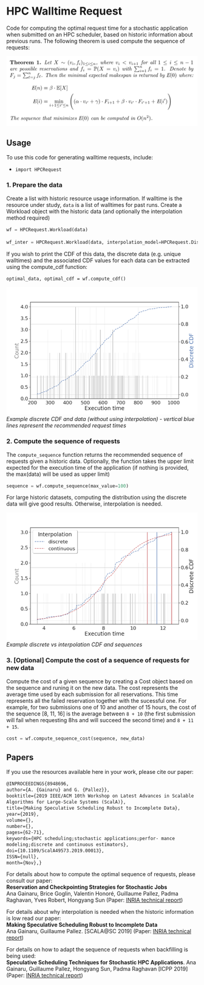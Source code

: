 # HPC Walltime Request

Code for computing the optimal request time for a stochastic application when submitted on an HPC scheduler, based on historic information about previous runs. The following theorem is used compute the sequence of requests: 

![Optimal sequence](https://github.com/anagainaru/HPCWalltime/blob/master/docs/progdyn.png)

## Usage

To use this code for generating walltime requests, include:
- `import HPCRequest`

### 1. Prepare the data

Create a list with historic resource usage information. If walltime is the resource under study, `data` is a list of walltimes for past runs. Create a Workload object with the historic data (and optionally the interpolation method required)

```python
wf = HPCRequest.Workload(data)

wf_inter = HPCRequest.Workload(data, interpolation_model=HPCRequest.DistInterpolation)
```

If you wish to print the CDF of this data, the discrete data (e.g. unique walltimes) and the associated CDF values for each data can be extracted using the compute_cdf function:

```python3
optimal_data, optimal_cdf = wf.compute_cdf()
```

![Example CDF](./docs/discrete_cdf.png)
*Example discrete CDF and data (without using interpolation) - vertical blue lines represent the recommended request times*

### 2. Compute the sequence of requests

The `compute_sequence` function returns the recommended sequence of requests given a historic data. Optionally, the function takes the upper limit expected for the execution time of the application (if nothing is provided, the max(data) will be used as upper limit)

```python
sequence = wf.compute_sequence(max_value=100)
```
For large historic datasets, computing the distribution using the discrete data will give good results. Otherwise, interpolation is needed. 

![Example sequence](./docs/sequence.png)
*Example discrete vs interpolation CDF and sequences*


### 3. [Optional] Compute the cost of a sequence of requests for new data

Compute the cost of a given sequence by creating a Cost object based on the sequence and runing it on the new data. The cost represents the average time used by each submission for all reservations. This time represents all the failed reservation together with the sucessful one. For example, for two submissions one of 10 and another of 15 hours, the cost of the sequence [8, 11, 16] is the average between `8 + 10` (the first submission will fail when requesting 8hs and will succeed the second time) and `8 + 11 + 15`.

```python
cost = wf.compute_sequence_cost(sequence, new_data)
```

## Papers


If you use the resources available here in your work, please cite our paper:

```
@INPROCEEDINGS{8948696,
author={A. {Gainaru} and G. {Pallez}},
booktitle={2019 IEEE/ACM 10th Workshop on Latest Advances in Scalable Algorithms for Large-Scale Systems (ScalA)},
title={Making Speculative Scheduling Robust to Incomplete Data},
year={2019},
volume={},
number={},
pages={62-71},
keywords={HPC scheduling;stochastic applications;perfor- mance modeling;discrete and continuous estimators},
doi={10.1109/ScalA49573.2019.00013},
ISSN={null},
month={Nov},}
```

For details about how to compute the optimal sequence of requests, please consult our paper: <br/>
**Reservation and Checkpointing Strategies for Stochastic Jobs** <br/>
Ana Gainaru, Brice Goglin, Valentin Honoré, Guillaume Pallez, Padma
Raghavan, Yves Robert, Hongyang Sun (Paper: [INRIA technical report](https://hal.inria.fr/hal-02328013/document))

For details about why interpolation is needed when the historic information is low read our paper: <br/>
**Making Speculative Scheduling Robust to Incomplete Data**<br/>
Ana Gainaru, Guillaume Pallez. 
[SCALA@SC 2019] (Paper: [INRIA technical report](https://hal.inria.fr/hal-02158598/document))<br/>

For details on how to adapt the sequence of requests when backfilling is being used: <br/>
**Speculative Scheduling Techniques for Stochastic HPC Applications**. Ana Gainaru, Guillaume Pallez, Hongyang Sun, Padma Raghavan [ICPP 2019] (Paper: [INRIA technical report](https://hal.inria.fr/hal-02158598/document))


